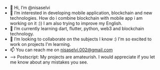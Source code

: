 - 👋 Hi, I’m @nisaselvi
- 👀 I’m interested in developing mobile application, blockchain and new technologies. How do i combine blockchain with mobile app i am working on it :)) I am also trying to improve my English.
- 🌱 I’m currently learning dart, flutter, python, web3 and blockchain technology. 
- 💞️ I’m looking to collaborate on the subjects I know :) I'm so excited to work on projects I'm learning. 
- 📫 You can reach me on nisaselvi.002@gmail.com
- --> Postscript: My projects are amateurish. I would appreciate if you let me know about any mistakes you see.
